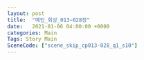 ```yaml
---
layout: post
title:  "메인_회상_013~028장"
date:   2021-01-06 04:00:00 +0000
categories: Main
Tags: Story Main
SceneCode: ["scene_skip_cp013-028_q1_s10"]
---
```

